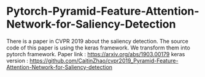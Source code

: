 # Pytorch-Pyramid-Feature-Attention-Network-for-Saliency-Detection
There is a paper in CVPR 2019 about the saliency detection. The source code of this paper is using the keras framework. We transform them into pytorch framework.
Paper link : https://arxiv.org/abs/1903.00179
keras version : https://github.com/CaitinZhao/cvpr2019_Pyramid-Feature-Attention-Network-for-Saliency-detection

